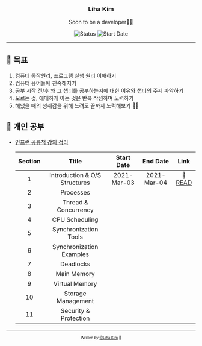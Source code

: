 <div align="center">

<h3>Liha Kim</h3>
<p>Soon to be a developer🙏🏼</p>

![Status](https://img.shields.io/badge/Learn%20Everyday-blue.svg)
![Start Date](https://img.shields.io/badge/Start%20Date-2021--03--01-23d16b.svg)

</div>

---

## 🎯 목표

1. 컴퓨터 동작원리, 프로그램 실행 원리 이해하기
2. 컴퓨터 용어들에 친숙해지기
3. 공부 시작 전/후 왜 그 챕터를 공부하는지에 대한 이유와 챕터의 주제 파악하기
4. 모르는 것, 애매하게 아는 것은 반복 작성하며 노력하기
5. 해냈을 때의 성취감을 위해 느려도 끝까지 노력해보기 🙏🏼

## 📝 개인 공부

- [인프런 공룡책 강의 정리](/bravacoreana/inflearn-course/README.md)

  | Section |             Title             | Start Date  |  End Date   |              Link               |
  | :-----: | :---------------------------: | :---------: | :---------: | :-----------------------------: |
  |    1    | Introduction & O/S Structures | 2021-Mar-03 | 2021-Mar-04 | 📝 [READ](/chapter01/README.md) |
  |    2    |           Processes           |             |             |                                 |
  |    3    |     Thread & Concurrency      |             |             |                                 |
  |    4    |        CPU Scheduling         |             |             |                                 |
  |    5    |     Synchronization Tools     |             |             |                                 |
  |    6    |   Synchronization Examples    |             |             |                                 |
  |    7    |           Deadlocks           |             |             |                                 |
  |    8    |          Main Memory          |             |             |                                 |
  |    9    |        Virtual Memory         |             |             |                                 |
  |   10    |      Storage Management       |             |             |                                 |
  |   11    |     Security & Protection     |             |             |                                 |

---

<div align="center">
<sub><sup>Written by <a href="https://github.com/bravacoreana">@Liha Kim</a> 🍑</sup></sub><br/>
<div>
